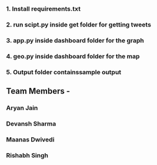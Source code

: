 ### 1. Install requirements.txt
### 2. run scipt.py inside get folder for getting tweets
### 3. app.py inside dashboard folder for the graph
### 4. geo.py inside dashboard folder for the map
### 5. Output folder containssample output

## Team Members - 
### Aryan Jain
### Devansh Sharma
### Maanas Dwivedi
### Rishabh Singh
